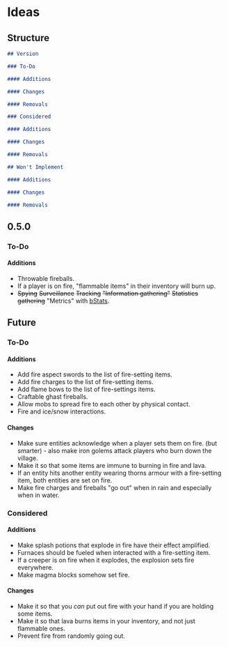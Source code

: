 # Ideas

## Structure

```markdown
## Version

### To-Do

#### Additions

#### Changes

#### Removals

### Considered

#### Additions

#### Changes

#### Removals

## Won't Implement

#### Additions

#### Changes

#### Removals
```

## 0.5.0

### To-Do

#### Additions

- Throwable fireballs.
- If a player is on fire, "flammable items" in their inventory will burn up.
- ~~Spying~~ ~~Surveillance~~ ~~Tracking~~ ~~"Information gathering"~~ ~~Statistics gathering~~ "Metrics" with [bStats][b-stats].

## Future

### To-Do

#### Additions

- Add fire aspect swords to the list of fire-setting items.
- Add fire charges to the list of fire-setting items.
- Add flame bows to the list of fire-settings items.
- Craftable ghast fireballs.
- Allow mobs to spread fire to each other by physical contact.
- Fire and ice/snow interactions.

#### Changes

- Make sure entities acknowledge when a player sets them on fire. (but smarter) - also make iron golems attack players who burn down the village.
- Make it so that some items are immune to burning in fire and lava.
- If an entity hits another entity wearing thorns armour with a fire-setting item, both entities are set on fire.
- Make fire charges and fireballs "go out" when in rain and especially when in water.

### Considered

#### Additions

- Make splash potions that explode in fire have their effect amplified.
- Furnaces should be fueled when interacted with a fire-setting item.
- If a creeper is on fire when it explodes, the explosion sets fire everywhere.
- Make magma blocks somehow set fire.

#### Changes

- Make it so that you *can* put out fire with your hand if you are holding some items.
- Make it so that lava burns items in your inventory, and not just flammable ones.
- Prevent fire from randomly going out.

<!-- Link aliases -->

[b-stats]: https://github.com/Bastian/bStats
